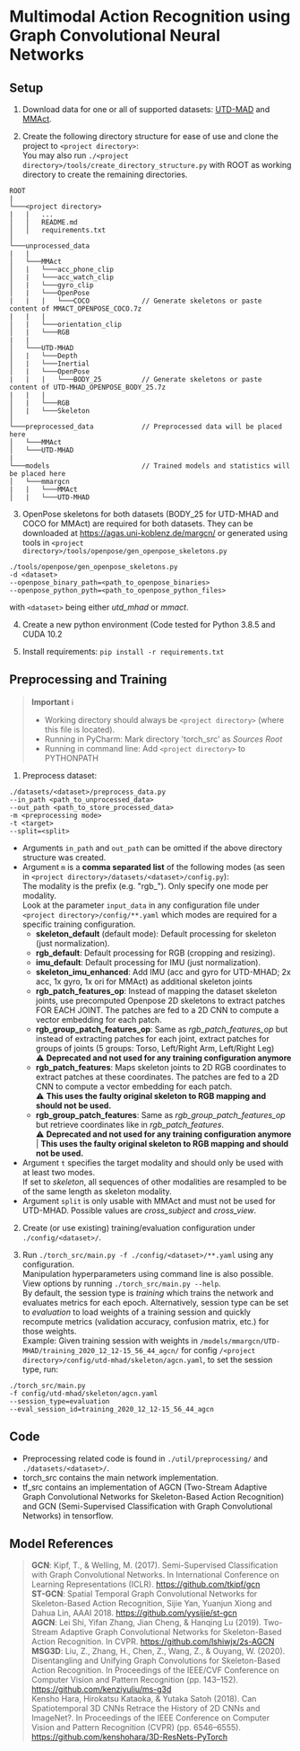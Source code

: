 # Multimodal Action Recognition using Graph Convolutional Neural Networks

## Setup

1. Download data for one or all of supported datasets: [UTD-MAD](https://personal.utdallas.edu/~kehtar/UTD-MHAD.html) and [MMAct](https://mmact19.github.io/2019/).

2. Create the following directory structure for ease of use and clone the project to `<project directory>`:  
   You may also run `./<project directory>/tools/create_directory_structure.py` with ROOT as working directory
   to create the remaining directories.
```
ROOT
|
└───<project directory>
|   |   ...
│   │   README.md
│   │   requirements.txt
│   
└───unprocessed_data 
|   |
│   └───MMAct
│   |   └───acc_phone_clip
│   |   └───acc_watch_clip
│   |   └───gyro_clip
│   |   └───OpenPose
|   |   |   └───COCO             // Generate skeletons or paste content of MMACT_OPENPOSE_COCO.7z
|   |   |
│   |   └───orientation_clip
│   |   └───RGB
|   |
│   └───UTD-MHAD
│   |   └───Depth
│   |   └───Inertial
│   |   └───OpenPose
|   |   |   └───BODY_25          // Generate skeletons or paste content of UTD-MHAD_OPENPOSE_BODY_25.7z
|   |   |
│   |   └───RGB
│   |   └───Skeleton
│
└───preprocessed_data            // Preprocessed data will be placed here
│   └───MMAct
│   └───UTD-MHAD
|
└───models                       // Trained models and statistics will be placed here
│   └───mmargcn
|   |   └───MMAct
│   |   └───UTD-MHAD
```
3. OpenPose skeletons for both datasets (BODY_25 for UTD-MHAD and COCO for MMAct) are required for both datasets.
   They can be downloaded at https://agas.uni-koblenz.de/margcn/ 
   or generated using tools in `<project directory>/tools/openpose/gen_openpose_skeletons.py`
```
./tools/openpose/gen_openpose_skeletons.py
-d <dataset>
--openpose_binary_path=<path_to_openpose_binaries>
--openpose_python_pyth=<path_to_openpose_python_files>
```
with `<dataset>` being either *utd_mhad* or *mmact*.  

4. Create a new python environment (Code tested for Python 3.8.5 and CUDA 10.2  
   
5. Install requirements: `pip install -r requirements.txt`  

## Preprocessing and Training

> **Important** :information_source:  
> - Working directory should always be `<project directory>` (where this file is located).  
> - Running in PyCharm: Mark directory 'torch_src' as *Sources Root*  
> - Running in command line: Add `<project directory>` to PYTHONPATH  

1. Preprocess dataset:  
```
./datasets/<dataset>/preprocess_data.py
--in_path <path_to_unprocessed_data>
--out_path <path_to_store_processed_data>
-m <preprocessing mode>
-t <target>
--split=<split>
```
- Arguments `in_path` and `out_path` can be omitted if the above directory structure was created.  
- Argument `m` is a **comma separated list** of the following modes (as seen in `<project directory>/datasets/<dataset>/config.py`):  
The modality is the prefix (e.g. "rgb_"). Only specify one mode per modality.  
Look at the parameter `input_data` in any configuration file under `<project directory>/config/**.yaml` which modes are required for a specific training configuration.
   - **skeleton_default** (default mode): Default processing for skeleton (just normalization).
   - **rgb_default**: Default processing for RGB (cropping and resizing).
   - **imu_default**: Default processing for IMU (just normalization).
   - **skeleton_imu_enhanced**: Add IMU (acc and gyro for UTD-MHAD; 2x acc, 1x gyro, 1x ori for MMAct) as additional skeleton joints
   - **rgb_patch_features_op**: Instead of mapping the dataset skeleton joints, use precomputed Openpose 2D skeletons to extract patches FOR EACH JOINT. The patches are fed to a 2D CNN to compute a vector embedding for each patch.
   - **rgb_group_patch_features_op**: Same as *rgb_patch_features_op* but instead of extracting patches for each joint, extract patches for groups of joints (5 groups: Torso, Left/Right Arm, Left/Right Leg)  
     :warning: **Deprecated and not used for any training configuration anymore**
   - **rgb_patch_features**: Maps skeleton joints to 2D RGB coordinates to extract patches at these coordinates. The patches are fed to a 2D CNN to compute a vector embedding for each patch.  
     :warning: **This uses the faulty original skeleton to RGB mapping and should not be used.**
   - **rgb_group_patch_features**: Same as *rgb_group_patch_features_op* but retrieve coordinates like in *rgb_patch_features*.  
     :warning: **Deprecated and not used for any training configuration anymore** | **This uses the faulty original skeleton to RGB mapping and should not be used.**
- Argument `t` specifies the target modality and should only be used with at least two modes.  
  If set to *skeleton*, all sequences of other modalities are resampled to be of the same length as skeleton modality.
- Argument `split` is only usable with MMAct and must not be used for UTD-MHAD. 
  Possible values are *cross_subject* and *cross_view*.

2. Create (or use existing) training/evaluation configuration under `./config/<dataset>/`.

3. Run `./torch_src/main.py -f ./config/<dataset>/**.yaml` using any configuration.  
   Manipulation hyperparameters using command line is also possible. View options by running `./torch_src/main.py --help`.  
   By default, the session type is *training* which trains the network and evaluates metrics for each epoch. 
   Alternatively, session type can be set to *evaluation* to load weights of a 
   training session and quickly recompute metrics (validation accuracy, confusion matrix, etc.) for those weights.  
   Example: Given training session with weights in `/models/mmargcn/UTD-MHAD/training_2020_12_12-15_56_44_agcn/` 
   for config `/<project directory>/config/utd-mhad/skeleton/agcn.yaml`, to set the session type, run:
```
./torch_src/main.py
-f config/utd-mhad/skeleton/agcn.yaml 
--session_type=evaluation 
--eval_session_id=training_2020_12_12-15_56_44_agcn
```


## Code
- Preprocessing related code is found in `./util/preprocessing/` and `./datasets/<dataset>/`.
- torch_src contains the main network implementation.
- tf_src contains an implementation of AGCN (Two-Stream Adaptive Graph Convolutional Networks for Skeleton-Based Action Recognition) and GCN (Semi-Supervised Classification with Graph Convolutional Networks) in tensorflow.


## Model References
> **GCN**: Kipf, T., & Welling, M. (2017). Semi-Supervised Classification with Graph Convolutional Networks. In International Conference on Learning Representations (ICLR). https://github.com/tkipf/gcn  
> **ST-GCN**: Spatial Temporal Graph Convolutional Networks for Skeleton-Based Action Recognition, Sijie Yan, Yuanjun Xiong and Dahua Lin, AAAI 2018. https://github.com/yysijie/st-gcn  
> **AGCN**: Lei Shi, Yifan Zhang, Jian Cheng, & Hanqing Lu (2019). Two-Stream Adaptive Graph Convolutional Networks for Skeleton-Based Action Recognition. In CVPR. https://github.com/lshiwjx/2s-AGCN  
> **MSG3D**: Liu, Z., Zhang, H., Chen, Z., Wang, Z., & Ouyang, W. (2020). Disentangling and Unifying Graph Convolutions for Skeleton-Based Action Recognition. In Proceedings of the IEEE/CVF Conference on Computer Vision and Pattern Recognition (pp. 143–152). https://github.com/kenziyuliu/ms-g3d  
> Kensho Hara, Hirokatsu Kataoka, & Yutaka Satoh (2018). Can Spatiotemporal 3D CNNs Retrace the History of 2D CNNs and ImageNet?. In Proceedings of the IEEE Conference on Computer Vision and Pattern Recognition (CVPR) (pp. 6546–6555). https://github.com/kenshohara/3D-ResNets-PyTorch
